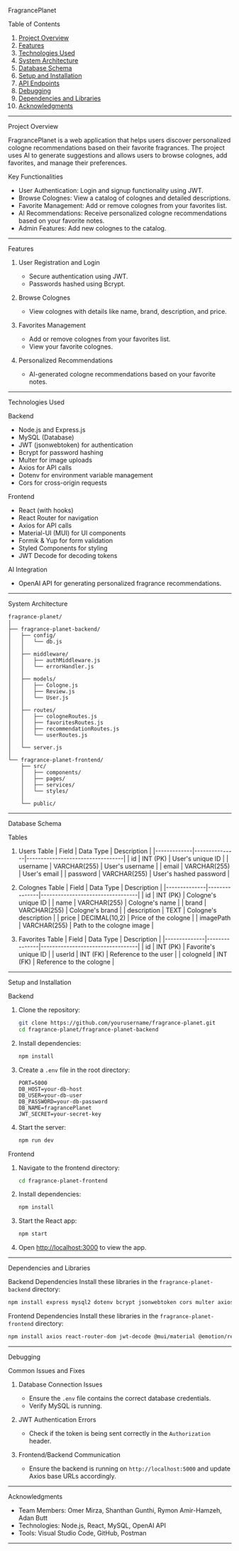 
 FragrancePlanet

 Table of Contents
1. [Project Overview](project-overview)
2. [Features](features)
3. [Technologies Used](technologies-used)
4. [System Architecture](system-architecture)
5. [Database Schema](database-schema)
6. [Setup and Installation](setup-and-installation)
7. [API Endpoints](api-endpoints)
8. [Debugging](debugging)
9. [Dependencies and Libraries](dependencies-and-libraries)
10. [Acknowledgments](acknowledgments)

---

 Project Overview

FragrancePlanet is a web application that helps users discover personalized cologne recommendations based on their favorite fragrances. The project uses AI to generate suggestions and allows users to browse colognes, add favorites, and manage their preferences.

 Key Functionalities
- User Authentication: Login and signup functionality using JWT.
- Browse Colognes: View a catalog of colognes and detailed descriptions.
- Favorite Management: Add or remove colognes from your favorites list.
- AI Recommendations: Receive personalized cologne recommendations based on your favorite notes.
- Admin Features: Add new colognes to the catalog.

---

 Features

1. User Registration and Login  
   - Secure authentication using JWT.
   - Passwords hashed using Bcrypt.

2. Browse Colognes  
   - View colognes with details like name, brand, description, and price.

3. Favorites Management  
   - Add or remove colognes from your favorites list.
   - View your favorite colognes.

4. Personalized Recommendations  
   - AI-generated cologne recommendations based on your favorite notes.


---

 Technologies Used

 Backend
- Node.js and Express.js
- MySQL (Database)
- JWT (jsonwebtoken) for authentication
- Bcrypt for password hashing
- Multer for image uploads
- Axios for API calls
- Dotenv for environment variable management
- Cors for cross-origin requests

 Frontend
- React (with hooks)
- React Router for navigation
- Axios for API calls
- Material-UI (MUI) for UI components
- Formik & Yup for form validation
- Styled Components for styling
- JWT Decode for decoding tokens

 AI Integration
- OpenAI API for generating personalized fragrance recommendations.

---

 System Architecture

```
fragrance-planet/
│
├── fragrance-planet-backend/
│   ├── config/
│   │   └── db.js
│   │
│   ├── middleware/
│   │   ├── authMiddleware.js
│   │   └── errorHandler.js
│   │
│   ├── models/
│   │   ├── Cologne.js
│   │   ├── Review.js
│   │   └── User.js
│   │
│   ├── routes/
│   │   ├── cologneRoutes.js
│   │   ├── favoritesRoutes.js
│   │   ├── recommendationRoutes.js
│   │   └── userRoutes.js
│   │
│   └── server.js
│
└── fragrance-planet-frontend/
    ├── src/
    │   ├── components/
    │   ├── pages/
    │   ├── services/
    │   └── styles/
    │
    └── public/
```

---

 Database Schema

 Tables
1. Users Table
   | Field       | Data Type     | Description                      |
   |-------------|---------------|----------------------------------|
   | id          | INT (PK)      | User's unique ID                 |
   | username    | VARCHAR(255)  | User's username                  |
   | email       | VARCHAR(255)  | User's email                     |
   | password    | VARCHAR(255)  | User's hashed password           |

2. Colognes Table
   | Field        | Data Type     | Description                      |
   |--------------|---------------|----------------------------------|
   | id           | INT (PK)      | Cologne's unique ID              |
   | name         | VARCHAR(255)  | Cologne's name                   |
   | brand        | VARCHAR(255)  | Cologne's brand                  |
   | description  | TEXT          | Cologne's description            |
   | price        | DECIMAL(10,2) | Price of the cologne             |
   | imagePath    | VARCHAR(255)  | Path to the cologne image        |

3. Favorites Table
   | Field        | Data Type     | Description                      |
   |--------------|---------------|----------------------------------|
   | id           | INT (PK)      | Favorite's unique ID             |
   | userId       | INT (FK)      | Reference to the user            |
   | cologneId    | INT (FK)      | Reference to the cologne         |

---

 Setup and Installation

 Backend

1. Clone the repository:
   ```bash
   git clone https://github.com/yourusername/fragrance-planet.git
   cd fragrance-planet/fragrance-planet-backend
   ```

2. Install dependencies:
   ```bash
   npm install
   ```

3. Create a `.env` file in the root directory:
   ```env
   PORT=5000
   DB_HOST=your-db-host
   DB_USER=your-db-user
   DB_PASSWORD=your-db-password
   DB_NAME=fragrancePlanet
   JWT_SECRET=your-secret-key
   ```

4. Start the server:
   ```bash
   npm run dev
   ```

 Frontend

1. Navigate to the frontend directory:
   ```bash
   cd fragrance-planet-frontend
   ```

2. Install dependencies:
   ```bash
   npm install
   ```

3. Start the React app:
   ```bash
   npm start
   ```

4. Open [http://localhost:3000](http://localhost:3000) to view the app.

---

 Dependencies and Libraries

 Backend Dependencies
Install these libraries in the `fragrance-planet-backend` directory:

```bash
npm install express mysql2 dotenv bcrypt jsonwebtoken cors multer axios
```

 Frontend Dependencies
Install these libraries in the `fragrance-planet-frontend` directory:

```bash
npm install axios react-router-dom jwt-decode @mui/material @emotion/react @emotion/styled formik yup styled-components
```

---

 Debugging

 Common Issues and Fixes

1. Database Connection Issues  
   - Ensure the `.env` file contains the correct database credentials.
   - Verify MySQL is running.

2. JWT Authentication Errors  
   - Check if the token is being sent correctly in the `Authorization` header.

3. Frontend/Backend Communication  
   - Ensure the backend is running on `http://localhost:5000` and update Axios base URLs accordingly.

---

 Acknowledgments

- Team Members: Omer Mirza, Shanthan Gunthi, Rymon Amir-Hamzeh, Adan Butt
- Technologies: Node.js, React, MySQL, OpenAI API
- Tools: Visual Studio Code, GitHub, Postman

---
